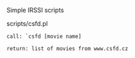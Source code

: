 Simple IRSSI scripts

  scripts/csfd.pl
  
    call: `csfd [movie name]
    
    return: list of movies from www.csfd.cz
